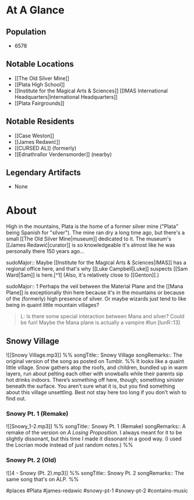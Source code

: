 # At A Glance
## Population
- 6578

## Notable Locations
- [[The Old Silver Mine]]
- [[Plata High School]]
- [[Institute for the Magical Arts & Sciences]] [[IMAS International Headquarters|International Headquarters]]
- [[Plata Fairgrounds]]

## Notable Residents
- [[Case Weston]]
- [[James Redawić]]
- [[CURSED AL]] (formerly)
- [[Ednathrallor Verdensmorder]] (nearby)

## Legendary Artifacts
- None

# About
High in the mountains, Plata is the home of a former silver mine ("Plata" being Spanish for "silver"). The mine ran dry a long time ago, but there's a small [[The Old Silver Mine|museum]] dedicated to it. The museum's [[James Redawić|curator]] is so knowledgeable it's almost like he was personally there 150 years ago...

sudoMajor:: Maybe [[Institute for the Magical Arts & Sciences|IMAS]] has a regional office here, and that's why [[Luke Campbell|Luke]] suspects [[Sam Ward|Sam]] is here.[^1] (Also, it's relatively close to [[Genton]].)

sudoMajor:: 1 Perhaps the veil between the Material Plane and the [[Mana Plane]] is exceptionally thin here because it's in the mountains or because of the (formerly) high presence of silver. Or maybe wizards just tend to like being in quaint little mountain villages?

> L: Is there some special interaction between Mana and silver? Could be fun! Maybe the Mana plane is actually a vampire #lun [lunR::13]

## Snowy Village
![[Snowy Village.mp3]]
%%
songTitle:: Snowy Village
songRemarks:: The original version of the song as posted on Tumblr.
%%
It looks like a quaint little village. Snow gathers atop the roofs, and children, bundled up in warm layers, run about pelting each other with snowballs while their parents sip hot drinks indoors. There’s something off here, though; something sinister beneath the surface. You aren’t sure what it is, but you find something about this village unsettling. Best not stay here too long if you don’t wish to find out.

### Snowy Pt. 1 (Remake)
![[Snowy_1-2.mp3]]
%%
songTitle:: Snowy Pt. 1 (Remake)
songRemarks:: A remake of the version on *A Losing Proposition*. I always meant for it to be slightly dissonant, but this time I made it dissonant in a good way. (I used the Locrian mode instead of just random notes.)
%%
### Snowy Pt. 2 (Old)
![[4 - Snowy (Pt. 2).mp3]]
%%
songTitle:: Snowy Pt. 2
songRemarks:: The same song that's on ALP.
%%

#places #Plata #james-redawic #snowy-pt-1 #snowy-pt-2 #contains-music 
